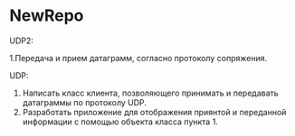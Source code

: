 # NewRepo
UDP2:

1.Передача и прием датаграмм, согласно протоколу сопряжения.












UDP:

1. Написать класс клиента, позволяющего принимать и передавать датаграммы по протоколу UDP.
2. Разработать приложение для отображения приянтой и переданной информации с помощью объекта класса пункта 1.
